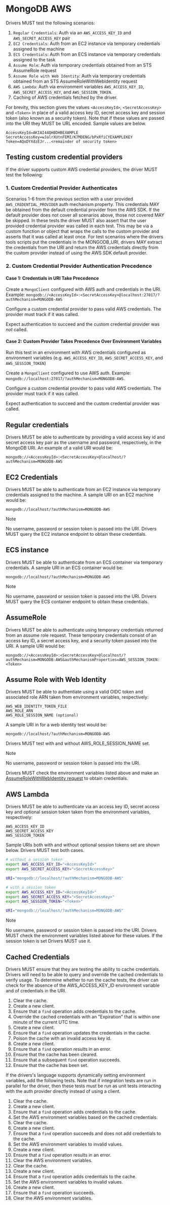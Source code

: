 # MongoDB AWS

Drivers MUST test the following scenarios:

1. `Regular Credentials`: Auth via an `AWS_ACCESS_KEY_ID` and `AWS_SECRET_ACCESS_KEY` pair
2. `EC2 Credentials`: Auth from an EC2 instance via temporary credentials assigned to the machine
3. `ECS Credentials`: Auth from an ECS instance via temporary credentials assigned to the task
4. `Assume Role`: Auth via temporary credentials obtained from an STS AssumeRole request
5. `Assume Role with Web Identity`: Auth via temporary credentials obtained from an STS AssumeRoleWithWebIdentity
    request
6. `AWS Lambda`: Auth via environment variables `AWS_ACCESS_KEY_ID`, `AWS_SECRET_ACCESS_KEY`, and `AWS_SESSION_TOKEN`.
7. Caching of AWS credentials fetched by the driver.

For brevity, this section gives the values `<AccessKeyId>`, `<SecretAccessKey>` and `<Token>` in place of a valid access
key ID, secret access key and session token (also known as a security token). Note that if these values are passed into
the URI they MUST be URL encoded. Sample values are below.

```text
AccessKeyId=AKIAI44QH8DHBEXAMPLE
SecretAccessKey=wJalrXUtnFEMI/K7MDENG/bPxRfiCYEXAMPLEKEY
Token=AQoDYXdzEJr...<remainder of security token>
```

## Testing custom credential providers

If the driver supports custom AWS credential providers, the driver MUST test the following:

### 1. Custom Credential Provider Authenticates

Scenarios 1-6 from the previous section with a user provided `AWS_CREDENTIAL_PROVIDER` auth mechanism property. This
credentials MAY be obtained from the default credential provider from the AWS SDK. If the default provider does not
cover all scenarios above, those not covered MAY be skipped. In these tests the driver MUST also assert that the user
provided credential provider was called in each test. This may be via a custom function or object that wraps the calls
to the custom provider and asserts that it was called at least once. For test scenarios where the drivers tools scripts
put the credentials in the MONGODB_URI, drivers MAY extract the credentials from the URI and return the AWS credentials
directly from the custom provider instead of using the AWS SDK default provider.

### 2. Custom Credential Provider Authentication Precedence

#### Case 1: Credentials in URI Take Precedence

Create a `MongoClient` configured with AWS auth and credentials in the URI. Example:
`mongodb://<AccessKeyId>:<SecretAccessKey>@localhost:27017/?authMechanism=MONGODB-AWS`

Configure a custom credential provider to pass valid AWS credentials. The provider must track if it was called.

Expect authentication to succeed and the custom credential provider was *not* called.

#### Case 2: Custom Provider Takes Precedence Over Environment Variables

Run this test in an environment with AWS credentials configured as environment variables (e.g. `AWS_ACCESS_KEY_ID`,
`AWS_SECRET_ACCESS_KEY`, and `AWS_SESSION_TOKEN`)

Create a `MongoClient` configured to use AWS auth. Example: `mongodb://localhost:27017/?authMechanism=MONGODB-AWS`.

Configure a custom credential provider to pass valid AWS credentials. The provider must track if it was called.

Expect authentication to succeed and the custom credential provider was called.

## Regular credentials

Drivers MUST be able to authenticate by providing a valid access key id and secret access key pair as the username and
password, respectively, in the MongoDB URI. An example of a valid URI would be:

```text
mongodb://<AccessKeyId>:<SecretAccessKey>@localhost/?authMechanism=MONGODB-AWS
```

## EC2 Credentials

Drivers MUST be able to authenticate from an EC2 instance via temporary credentials assigned to the machine. A sample
URI on an EC2 machine would be:

```text
mongodb://localhost/?authMechanism=MONGODB-AWS
```

> [!NOTE]
> No username, password or session token is passed into the URI. Drivers MUST query the EC2 instance endpoint to obtain
> these credentials.

## ECS instance

Drivers MUST be able to authenticate from an ECS container via temporary credentials. A sample URI in an ECS container
would be:

```text
mongodb://localhost/?authMechanism=MONGODB-AWS
```

> [!NOTE]
> No username, password or session token is passed into the URI. Drivers MUST query the ECS container endpoint to obtain
> these credentials.

## AssumeRole

Drivers MUST be able to authenticate using temporary credentials returned from an assume role request. These temporary
credentials consist of an access key ID, a secret access key, and a security token passed into the URI. A sample URI
would be:

```text
mongodb://<AccessKeyId>:<SecretAccessKey>@localhost/?authMechanism=MONGODB-AWS&authMechanismProperties=AWS_SESSION_TOKEN:<Token>
```

## Assume Role with Web Identity

Drivers MUST be able to authentiate using a valid OIDC token and associated role ARN taken from environment variables,
respectively:

```text
AWS_WEB_IDENTITY_TOKEN_FILE
AWS_ROLE_ARN
AWS_ROLE_SESSION_NAME (optional)
```

A sample URI in for a web identity test would be:

```text
mongodb://localhost/?authMechanism=MONGODB-AWS
```

Drivers MUST test with and without AWS_ROLE_SESSION_NAME set.

> [!NOTE]
> No username, password or session token is passed into the URI.

Drivers MUST check the environment variables listed above and make an
[AssumeRoleWithWebIdentity request](https://docs.aws.amazon.com/STS/latest/APIReference/API_AssumeRoleWithWebIdentity.html)
to obtain credentials.

## AWS Lambda

Drivers MUST be able to authenticate via an access key ID, secret access key and optional session token taken from the
environment variables, respectively:

```text
AWS_ACCESS_KEY_ID
AWS_SECRET_ACCESS_KEY 
AWS_SESSION_TOKEN
```

Sample URIs both with and without optional session tokens set are shown below. Drivers MUST test both cases.

```bash
# without a session token
export AWS_ACCESS_KEY_ID="<AccessKeyId>"
export AWS_SECRET_ACCESS_KEY="<SecretAccessKey>"

URI="mongodb://localhost/?authMechanism=MONGODB-AWS"
```

```bash
# with a session token
export AWS_ACCESS_KEY_ID="<AccessKeyId>"
export AWS_SECRET_ACCESS_KEY="<SecretAccessKey>"
export AWS_SESSION_TOKEN="<Token>"

URI="mongodb://localhost/?authMechanism=MONGODB-AWS"
```

> [!NOTE]
> No username, password or session token is passed into the URI. Drivers MUST check the environment variables listed
> above for these values. If the session token is set Drivers MUST use it.

## Cached Credentials

Drivers MUST ensure that they are testing the ability to cache credentials. Drivers will need to be able to query and
override the cached credentials to verify usage. To determine whether to run the cache tests, the driver can check for
the absence of the AWS_ACCESS_KEY_ID environment variable and of credentials in the URI.

1. Clear the cache.
2. Create a new client.
3. Ensure that a `find` operation adds credentials to the cache.
4. Override the cached credentials with an "Expiration" that is within one minute of the current UTC time.
5. Create a new client.
6. Ensure that a `find` operation updates the credentials in the cache.
7. Poison the cache with an invalid access key id.
8. Create a new client.
9. Ensure that a `find` operation results in an error.
10. Ensure that the cache has been cleared.
11. Ensure that a subsequent `find` operation succeeds.
12. Ensure that the cache has been set.

If the drivers's language supports dynamically setting environment variables, add the following tests. Note that if
integration tests are run in parallel for the driver, then these tests must be run as unit tests interacting with the
auth provider directly instead of using a client.

1. Clear the cache.
2. Create a new client.
3. Ensure that a `find` operation adds credentials to the cache.
4. Set the AWS environment variables based on the cached credentials.
5. Clear the cache.
6. Create a new client.
7. Ensure that a `find` operation succeeds and does not add credentials to the cache.
8. Set the AWS environment variables to invalid values.
9. Create a new client.
10. Ensure that a `find` operation results in an error.
11. Clear the AWS environment variables.
12. Clear the cache.
13. Create a new client.
14. Ensure that a `find` operation adds credentials to the cache.
15. Set the AWS environment variables to invalid values.
16. Create a new client.
17. Ensure that a `find` operation succeeds.
18. Clear the AWS environment variables.
